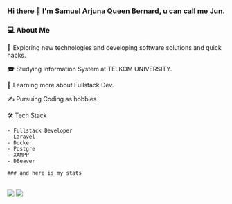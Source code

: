### Hi there 👋 I'm Samuel Arjuna Queen Bernard, u can call me Jun.
### 💻  About Me 

🤔   Exploring new technologies and developing software solutions and quick hacks.

🎓   Studying Information System at TELKOM UNIVERSITY.

🌱   Learning more about Fullstack Dev.

✍️   Pursuing Coding as hobbies


🛠  Tech Stack

    - Fullstack Developer
    - Laravel
    - Docker
    - Postgre
    - XAMPP
    - DBeaver
    
    ### and here is my stats
<p 
  <img src="https://github-readme-stats.vercel.app/api?username=arjunaber&show_icons=true&include_all_commits=true&theme=monokai" alt="hossein heydari's GitHub stats" /><br />
  <img src="https://github-readme-streak-stats.herokuapp.com/?user=arjunaber&theme=monokai"/>
  <img src="https://github-readme-stats.vercel.app/api/top-langs/?username=arjunaber&layout=compact&theme=monokai&langs_count=12"/><br />
</p>

